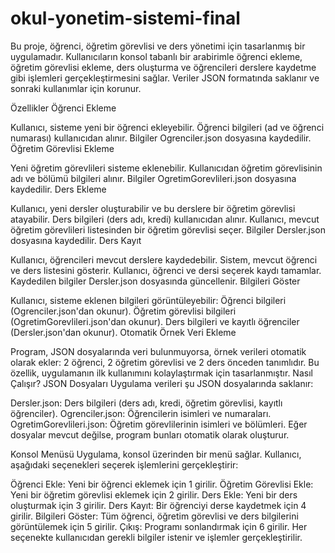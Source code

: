 # okul-yonetim-sistemi-final
Bu proje, öğrenci, öğretim görevlisi ve ders yönetimi için tasarlanmış bir uygulamadır. Kullanıcıların konsol tabanlı bir arabirimle öğrenci ekleme, öğretim görevlisi ekleme, ders oluşturma ve öğrencileri derslere kaydetme gibi işlemleri gerçekleştirmesini sağlar. Veriler JSON formatında saklanır ve sonraki kullanımlar için korunur.

Özellikler
Öğrenci Ekleme

Kullanıcı, sisteme yeni bir öğrenci ekleyebilir.
Öğrenci bilgileri (ad ve öğrenci numarası) kullanıcıdan alınır.
Bilgiler Ogrenciler.json dosyasına kaydedilir.
Öğretim Görevlisi Ekleme

Yeni öğretim görevlileri sisteme eklenebilir.
Kullanıcıdan öğretim görevlisinin adı ve bölümü bilgileri alınır.
Bilgiler OgretimGorevlileri.json dosyasına kaydedilir.
Ders Ekleme

Kullanıcı, yeni dersler oluşturabilir ve bu derslere bir öğretim görevlisi atayabilir.
Ders bilgileri (ders adı, kredi) kullanıcıdan alınır.
Kullanıcı, mevcut öğretim görevlileri listesinden bir öğretim görevlisi seçer.
Bilgiler Dersler.json dosyasına kaydedilir.
Ders Kayıt

Kullanıcı, öğrencileri mevcut derslere kaydedebilir.
Sistem, mevcut öğrenci ve ders listesini gösterir.
Kullanıcı, öğrenci ve dersi seçerek kaydı tamamlar.
Kaydedilen bilgiler Dersler.json dosyasında güncellenir.
Bilgileri Göster

Kullanıcı, sisteme eklenen bilgileri görüntüleyebilir:
Öğrenci bilgileri (Ogrenciler.json'dan okunur).
Öğretim görevlisi bilgileri (OgretimGorevlileri.json'dan okunur).
Ders bilgileri ve kayıtlı öğrenciler (Dersler.json'dan okunur).
Otomatik Örnek Veri Ekleme

Program, JSON dosyalarında veri bulunmuyorsa, örnek verileri otomatik olarak ekler:
2 öğrenci, 2 öğretim görevlisi ve 2 ders önceden tanımlıdır.
Bu özellik, uygulamanın ilk kullanımını kolaylaştırmak için tasarlanmıştır.
Nasıl Çalışır?
JSON Dosyaları
Uygulama verileri şu JSON dosyalarında saklanır:

Dersler.json: Ders bilgileri (ders adı, kredi, öğretim görevlisi, kayıtlı öğrenciler).
Ogrenciler.json: Öğrencilerin isimleri ve numaraları.
OgretimGorevlileri.json: Öğretim görevlilerinin isimleri ve bölümleri.
Eğer dosyalar mevcut değilse, program bunları otomatik olarak oluşturur.

Konsol Menüsü
Uygulama, konsol üzerinden bir menü sağlar. Kullanıcı, aşağıdaki seçenekleri seçerek işlemlerini gerçekleştirir:

Öğrenci Ekle: Yeni bir öğrenci eklemek için 1 girilir.
Öğretim Görevlisi Ekle: Yeni bir öğretim görevlisi eklemek için 2 girilir.
Ders Ekle: Yeni bir ders oluşturmak için 3 girilir.
Ders Kayıt: Bir öğrenciyi derse kaydetmek için 4 girilir.
Bilgileri Göster: Tüm öğrenci, öğretim görevlisi ve ders bilgilerini görüntülemek için 5 girilir.
Çıkış: Programı sonlandırmak için 6 girilir.
Her seçenekte kullanıcıdan gerekli bilgiler istenir ve işlemler gerçekleştirilir.
